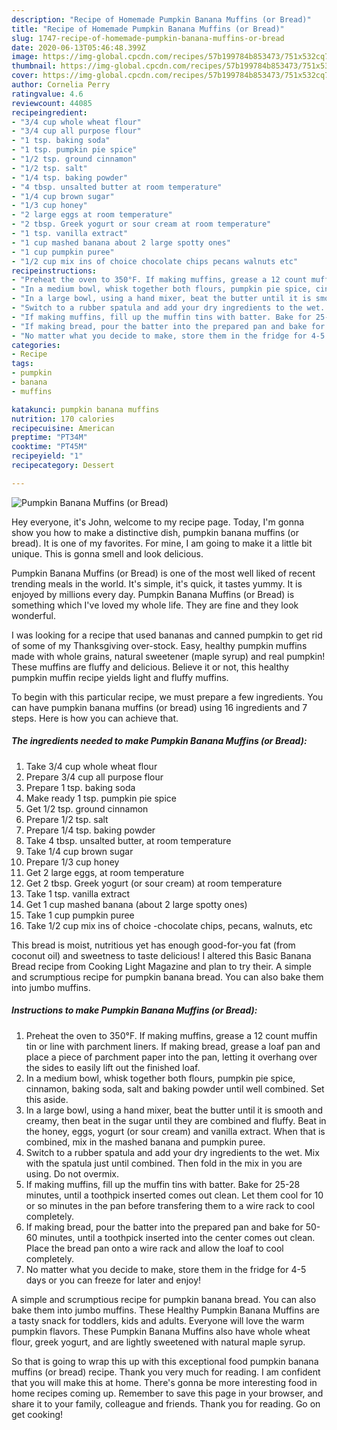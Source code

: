 ```yaml
---
description: "Recipe of Homemade Pumpkin Banana Muffins (or Bread)"
title: "Recipe of Homemade Pumpkin Banana Muffins (or Bread)"
slug: 1747-recipe-of-homemade-pumpkin-banana-muffins-or-bread
date: 2020-06-13T05:46:48.399Z
image: https://img-global.cpcdn.com/recipes/57b199784b853473/751x532cq70/pumpkin-banana-muffins-or-bread-recipe-main-photo.jpg
thumbnail: https://img-global.cpcdn.com/recipes/57b199784b853473/751x532cq70/pumpkin-banana-muffins-or-bread-recipe-main-photo.jpg
cover: https://img-global.cpcdn.com/recipes/57b199784b853473/751x532cq70/pumpkin-banana-muffins-or-bread-recipe-main-photo.jpg
author: Cornelia Perry
ratingvalue: 4.6
reviewcount: 44085
recipeingredient:
- "3/4 cup whole wheat flour"
- "3/4 cup all purpose flour"
- "1 tsp. baking soda"
- "1 tsp. pumpkin pie spice"
- "1/2 tsp. ground cinnamon"
- "1/2 tsp. salt"
- "1/4 tsp. baking powder"
- "4 tbsp. unsalted butter at room temperature"
- "1/4 cup brown sugar"
- "1/3 cup honey"
- "2 large eggs at room temperature"
- "2 tbsp. Greek yogurt or sour cream at room temperature"
- "1 tsp. vanilla extract"
- "1 cup mashed banana about 2 large spotty ones"
- "1 cup pumpkin puree"
- "1/2 cup mix ins of choice chocolate chips pecans walnuts etc"
recipeinstructions:
- "Preheat the oven to 350°F. If making muffins, grease a 12 count muffin tin or line with parchment liners. If making bread, grease a loaf pan and place a piece of parchment paper into the pan, letting it overhang over the sides to easily lift out the finished loaf."
- "In a medium bowl, whisk together both flours, pumpkin pie spice, cinnamon, baking soda, salt and baking powder until well combined. Set this aside."
- "In a large bowl, using a hand mixer, beat the butter until it is smooth and creamy, then beat in the sugar until they are combined and fluffy. Beat in the honey, eggs, yogurt (or sour cream) and vanilla extract. When that is combined, mix in the mashed banana and pumpkin puree."
- "Switch to a rubber spatula and add your dry ingredients to the wet. Mix with the spatula just until combined. Then fold in the mix in you are using. Do not overmix."
- "If making muffins, fill up the muffin tins with batter. Bake for 25-28 minutes, until a toothpick inserted comes out clean. Let them cool for 10 or so minutes in the pan before transfering them to a wire rack to cool completely."
- "If making bread, pour the batter into the prepared pan and bake for 50-60 minutes, until a toothpick inserted into the center comes out clean. Place the bread pan onto a wire rack and allow the loaf to cool completely."
- "No matter what you decide to make, store them in the fridge for 4-5 days or you can freeze for later and enjoy!"
categories:
- Recipe
tags:
- pumpkin
- banana
- muffins

katakunci: pumpkin banana muffins 
nutrition: 170 calories
recipecuisine: American
preptime: "PT34M"
cooktime: "PT45M"
recipeyield: "1"
recipecategory: Dessert

---
```



![Pumpkin Banana Muffins (or Bread)](https://img-global.cpcdn.com/recipes/57b199784b853473/751x532cq70/pumpkin-banana-muffins-or-bread-recipe-main-photo.jpg)

Hey everyone, it's John, welcome to my recipe page. Today, I'm gonna show you how to make a distinctive dish, pumpkin banana muffins (or bread). It is one of my favorites. For mine, I am going to make it a little bit unique. This is gonna smell and look delicious.

Pumpkin Banana Muffins (or Bread) is one of the most well liked of recent trending meals in the world. It's simple, it's quick, it tastes yummy. It is enjoyed by millions every day. Pumpkin Banana Muffins (or Bread) is something which I've loved my whole life. They are fine and they look wonderful.

I was looking for a recipe that used bananas and canned pumpkin to get rid of some of my Thanksgiving over-stock. Easy, healthy pumpkin muffins made with whole grains, natural sweetener (maple syrup) and real pumpkin! These muffins are fluffy and delicious. Believe it or not, this healthy pumpkin muffin recipe yields light and fluffy muffins.


To begin with this particular recipe, we must prepare a few ingredients. You can have pumpkin banana muffins (or bread) using 16 ingredients and 7 steps. Here is how you can achieve that.

<!--inarticleads1-->

##### The ingredients needed to make Pumpkin Banana Muffins (or Bread):

1. Take 3/4 cup whole wheat flour
1. Prepare 3/4 cup all purpose flour
1. Prepare 1 tsp. baking soda
1. Make ready 1 tsp. pumpkin pie spice
1. Get 1/2 tsp. ground cinnamon
1. Prepare 1/2 tsp. salt
1. Prepare 1/4 tsp. baking powder
1. Take 4 tbsp. unsalted butter, at room temperature
1. Take 1/4 cup brown sugar
1. Prepare 1/3 cup honey
1. Get 2 large eggs, at room temperature
1. Get 2 tbsp. Greek yogurt (or sour cream) at room temperature
1. Take 1 tsp. vanilla extract
1. Get 1 cup mashed banana (about 2 large spotty ones)
1. Take 1 cup pumpkin puree
1. Take 1/2 cup mix ins of choice -chocolate chips, pecans, walnuts, etc


This bread is moist, nutritious yet has enough good-for-you fat (from coconut oil) and sweetness to taste delicious! I altered this Basic Banana Bread recipe from Cooking Light Magazine and plan to try their. A simple and scrumptious recipe for pumpkin banana bread. You can also bake them into jumbo muffins. 

<!--inarticleads2-->

##### Instructions to make Pumpkin Banana Muffins (or Bread):

1. Preheat the oven to 350°F. If making muffins, grease a 12 count muffin tin or line with parchment liners. If making bread, grease a loaf pan and place a piece of parchment paper into the pan, letting it overhang over the sides to easily lift out the finished loaf.
1. In a medium bowl, whisk together both flours, pumpkin pie spice, cinnamon, baking soda, salt and baking powder until well combined. Set this aside.
1. In a large bowl, using a hand mixer, beat the butter until it is smooth and creamy, then beat in the sugar until they are combined and fluffy. Beat in the honey, eggs, yogurt (or sour cream) and vanilla extract. When that is combined, mix in the mashed banana and pumpkin puree.
1. Switch to a rubber spatula and add your dry ingredients to the wet. Mix with the spatula just until combined. Then fold in the mix in you are using. Do not overmix.
1. If making muffins, fill up the muffin tins with batter. Bake for 25-28 minutes, until a toothpick inserted comes out clean. Let them cool for 10 or so minutes in the pan before transfering them to a wire rack to cool completely.
1. If making bread, pour the batter into the prepared pan and bake for 50-60 minutes, until a toothpick inserted into the center comes out clean. Place the bread pan onto a wire rack and allow the loaf to cool completely.
1. No matter what you decide to make, store them in the fridge for 4-5 days or you can freeze for later and enjoy!


A simple and scrumptious recipe for pumpkin banana bread. You can also bake them into jumbo muffins. These Healthy Pumpkin Banana Muffins are a tasty snack for toddlers, kids and adults. Everyone will love the warm pumpkin flavors. These Pumpkin Banana Muffins also have whole wheat flour, greek yogurt, and are lightly sweetened with natural maple syrup. 

So that is going to wrap this up with this exceptional food pumpkin banana muffins (or bread) recipe. Thank you very much for reading. I am confident that you will make this at home. There's gonna be more interesting food in home recipes coming up. Remember to save this page in your browser, and share it to your family, colleague and friends. Thank you for reading. Go on get cooking!
